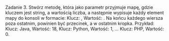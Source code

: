 Zadanie 3.
Stwórz metodę, która jako parametr przyjmuje mapę, gdzie kluczem jest string, a wartością liczba, a
następnie wypisuje każdy element mapy do konsoli w formacie: Klucz: <k>, Wartość: <v>. Na końcu
każdego wiersza poza ostatnim, powinien być przecinek, a w ostatnim kropka.
Przykład:
Klucz: Java, Wartość: 18,
Klucz: Python, Wartość: 1,
…
Klucz: PHP, Wartość: 0.